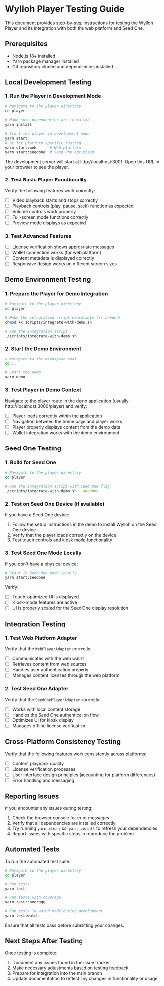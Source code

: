 # Wylloh Player Testing Guide

This document provides step-by-step instructions for testing the Wylloh Player and its integration with both the web platform and Seed One.

## Prerequisites

- Node.js 18+ installed
- Yarn package manager installed
- Git repository cloned and dependencies installed

## Local Development Testing

### 1. Run the Player in Development Mode

```bash
# Navigate to the player directory
cd player

# Make sure dependencies are installed
yarn install

# Start the player in development mode
yarn start
# or for platform-specific testing
yarn start:web      # Web platform
yarn start:seedone  # Seed One optimized
```

The development server will start at http://localhost:3001. Open this URL in your browser to see the player.

### 2. Test Basic Player Functionality

Verify the following features work correctly:

- [ ] Video playback starts and stops correctly
- [ ] Playback controls (play, pause, seek) function as expected
- [ ] Volume controls work properly
- [ ] Full-screen mode functions correctly
- [ ] Preview mode displays as expected

### 3. Test Advanced Features

- [ ] License verification shows appropriate messages
- [ ] Wallet connection works (for web platform)
- [ ] Content metadata is displayed correctly
- [ ] Responsive design works on different screen sizes

## Demo Environment Testing

### 1. Prepare the Player for Demo Integration

```bash
# Navigate to the player directory
cd player

# Make the integration script executable (if needed)
chmod +x scripts/integrate-with-demo.sh

# Run the integration script
./scripts/integrate-with-demo.sh
```

### 2. Start the Demo Environment

```bash
# Navigate to the workspace root
cd ..

# Start the demo
yarn demo
```

### 3. Test Player in Demo Context

Navigate to the player route in the demo application (usually http://localhost:3000/player) and verify:

- [ ] Player loads correctly within the application
- [ ] Navigation between the home page and player works
- [ ] Player properly displays content from the demo data
- [ ] Wallet integration works with the demo environment

## Seed One Testing

### 1. Build for Seed One

```bash
# Navigate to the player directory
cd player

# Run the integration script with Seed One flag
./scripts/integrate-with-demo.sh --seedone
```

### 2. Test on Seed One Device (if available)

If you have a Seed One device:

1. Follow the setup instructions in the demo to install Wylloh on the Seed One device
2. Verify that the player loads correctly on the device
3. Test touch controls and kiosk mode functionality

### 3. Test Seed One Mode Locally

If you don't have a physical device:

```bash
# Start in Seed One mode locally
yarn start:seedone
```

Verify:
- [ ] Touch-optimized UI is displayed
- [ ] Kiosk-mode features are active
- [ ] UI is properly scaled for the Seed One display resolution

## Integration Testing

### 1. Test Web Platform Adapter

Verify that the `WebPlayerAdapter` correctly:
- [ ] Communicates with the web wallet
- [ ] Retrieves content from web sources
- [ ] Handles user authentication properly
- [ ] Manages content licenses through the web platform

### 2. Test Seed One Adapter

Verify that the `SeedOnePlayerAdapter` correctly:
- [ ] Works with local content storage
- [ ] Handles the Seed One authentication flow
- [ ] Optimizes UI for kiosk display
- [ ] Manages offline license verification

## Cross-Platform Consistency Testing

Verify that the following features work consistently across platforms:

- [ ] Content playback quality
- [ ] License verification processes
- [ ] User interface design principles (accounting for platform differences)
- [ ] Error handling and messaging

## Reporting Issues

If you encounter any issues during testing:

1. Check the browser console for error messages
2. Verify that all dependencies are installed correctly
3. Try running `yarn clean && yarn install` to refresh your dependencies
4. Report issues with specific steps to reproduce the problem

## Automated Tests

To run the automated test suite:

```bash
# Navigate to the player directory
cd player

# Run tests
yarn test

# Run tests with coverage
yarn test:coverage

# Run tests in watch mode during development
yarn test:watch
```

Ensure that all tests pass before submitting your changes.

## Next Steps After Testing

Once testing is complete:

1. Document any issues found in the issue tracker
2. Make necessary adjustments based on testing feedback
3. Prepare for integration into the main branch
4. Update documentation to reflect any changes in functionality or usage 